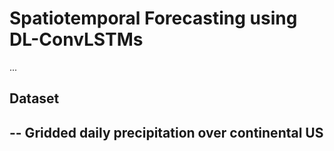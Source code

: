 # Spatiotemporal Forecasting using DL-ConvLSTMs
... 
## Dataset

-- Gridded daily precipitation over continental US
-- 
